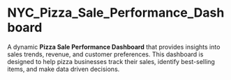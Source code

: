 # NYC_Pizza_Sale_Performance_Dashboard
A dynamic **Pizza Sale Performance Dashboard** that provides insights into sales trends, revenue, and customer preferences. This dashboard is designed to help pizza businesses track their sales, identify best-selling items, and make data driven decisions.
